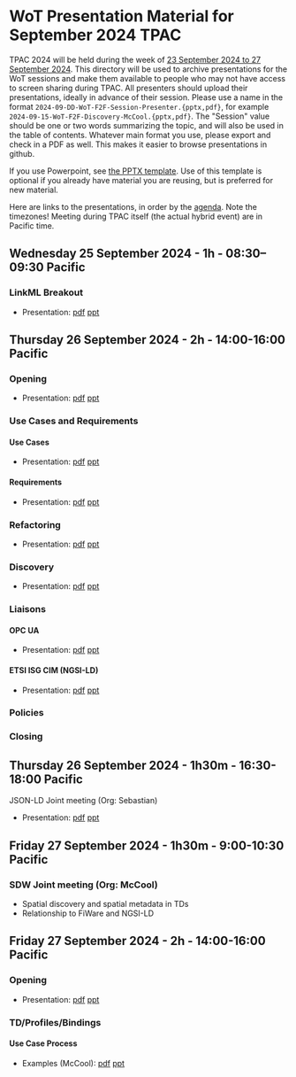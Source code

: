 # WoT Presentation Material for September 2024 TPAC
TPAC 2024 will be held during the week of 
[23 September 2024 to 27 September 2024](https://www.w3.org/WoT/IG/wiki/Wiki_for_F2F_2024_planning).
This directory will be used to archive presentations for the WoT sessions
and make them available to people
who may not have access to screen sharing during TPAC.
All presenters should upload their presentations, ideally in advance of their session.
Please use a name in the format `2024-09-DD-WoT-F2F-Session-Presenter.{pptx,pdf}`,
for example `2024-09-15-WoT-F2F-Discovery-McCool.{pptx,pdf}`.  The "Session" value should be one
or two words summarizing the topic, and will also be used in the table of contents.
Whatever main format you use, please export and check in a PDF as well.
This makes it easier to browse presentations in github.

If you use Powerpoint, see 
[the PPTX template](Template-2024-09-DD-WoT-TPAC-Session-Presenter.pptx).
Use of this template is optional if you already have material you are reusing,
but is preferred for new material.

Here are links to the presentations, in order by the
[agenda](https://www.w3.org/WoT/IG/wiki/Wiki_for_F2F_2024_planning#Agenda).
Note the timezones!
Meeting during TPAC itself (the actual hybrid event) are in Pacific time.

## Wednesday 25 September 2024 - 1h - 08:30–09:30 Pacific

### LinkML Breakout
* Presentation: [pdf](https://github.com/w3c/wot/blob/main/PRESENTATIONS/2024-09-tpac/2024-09-25-Breakout-LinkML_One_Year_Update.pdf) [ppt](https://github.com/w3c/wot/blob/main/PRESENTATIONS/2024-09-tpac/2024-09-25-Breakout-LinkML_One_Year_Update.pptx)

## Thursday 26 September 2024 - 2h - 14:00-16:00 Pacific
### Opening
* Presentation: [pdf](https://github.com/w3c/wot/blob/main/PRESENTATIONS/2024-09-tpac/2024-09-26-WoT-TPAC-Opening-McCool.pdf) [ppt](https://github.com/w3c/wot/blob/main/PRESENTATIONS/2024-09-tpac/2024-09-26-WoT-TPAC-Opening-McCool.pptx)
### Use Cases and Requirements
#### Use Cases
* Presentation: [pdf](https://github.com/w3c/wot/blob/main/PRESENTATIONS/2024-09-tpac/2024-09-26-WoT-TPAC-UseCases-Mizushima.pdf) [ppt](https://github.com/w3c/wot/blob/main/PRESENTATIONS/2024-09-tpac/2024-09-26-WoT-TPAC-UseCases-Mizushima.pptx)
#### Requirements
* Presentation: [pdf](https://github.com/w3c/wot/blob/main/PRESENTATIONS/2024-09-tpac/2024-09-26-WoT-TPAC-Requirements-McCool.pdf) [ppt](https://github.com/w3c/wot/blob/main/PRESENTATIONS/2024-09-tpac/2024-09-26-WoT-TPAC-Requirements-McCool.pptx)
### Refactoring
* Presentation: [pdf](https://github.com/w3c/wot/blob/main/PRESENTATIONS/2024-09-tpac/2024-09-26-WoT-TPAC-Refactoring-McCool.pdf) [ppt](https://github.com/w3c/wot/blob/main/PRESENTATIONS/2024-09-tpac/2024-09-26-WoT-TPAC-Refactoring-McCool.pptx)
### Discovery
* Presentation: [pdf](https://github.com/w3c/wot/blob/main/PRESENTATIONS/2024-09-tpac/2024-09-26-WoT-TPAC-Discovery-McCool.pdf) [ppt](https://github.com/w3c/wot/blob/main/PRESENTATIONS/2024-09-tpac/2024-09-26-WoT-TPAC-Discovery-McCool.pptx)

### Liaisons
#### OPC UA 
* Presentation: [pdf](https://github.com/w3c/wot/blob/main/PRESENTATIONS/2024-09-tpac/2024-09-26-WoT-TPAC-Liaisons-OPCUA-Sebastian.pdf) [ppt](https://github.com/w3c/wot/blob/main/PRESENTATIONS/2024-09-tpac/2024-09-26-WoT-TPAC-Liaisons-OPCUA-Sebastian.pptx)
#### ETSI ISG CIM (NGSI-LD)
* Presentation: [pdf](https://github.com/w3c/wot/blob/main/PRESENTATIONS/2024-09-tpac/2024-09-26-WoT-TPAC-Liaisons-ETSI-ISG-CIM-McCool.pdf) [ppt](https://github.com/w3c/wot/blob/main/PRESENTATIONS/2024-09-tpac/2024-09-26-WoT-TPAC-Liaisons-ETSI-ISG-CIM-McCool.pptx)

### Policies
### Closing

## Thursday 26 September 2024 - 1h30m - 16:30-18:00 Pacific
JSON-LD Joint meeting (Org: Sebastian)
* Presentation: [pdf](https://github.com/w3c/wot/blob/main/PRESENTATIONS/2024-09-tpac/2024-09-26-WoT-TPAC-JSON-LD-Sebastian.pdf) [ppt](https://github.com/w3c/wot/blob/main/PRESENTATIONS/2024-09-tpac/2024-09-26-WoT-TPAC-JSON-LD-Sebastian.pptx)

## Friday 27 September 2024 - 1h30m - 9:00-10:30 Pacific
### SDW Joint meeting (Org: McCool)
* Spatial discovery and spatial metadata in TDs
* Relationship to FiWare and NGSI-LD

## Friday 27 September 2024 - 2h - 14:00-16:00 Pacific
### Opening
* Presentation: [pdf](https://github.com/w3c/wot/blob/main/PRESENTATIONS/2024-09-tpac/2024-09-27-WoT-TPAC-Opening-McCool.pdf) [ppt](https://github.com/w3c/wot/blob/main/PRESENTATIONS/2024-09-tpac/2024-09-27-WoT-TPAC-Opening-McCool.pptx)

### TD/Profiles/Bindings
#### Use Case Process
* Examples (McCool): [pdf](https://github.com/w3c/wot/blob/main/PRESENTATIONS/2024-09-tpac/2024-09-27-WoT-TPAC-UseCase-Requirements-Examples-McCool.pdf) [ppt](https://github.com/w3c/wot/blob/main/PRESENTATIONS/2024-09-tpac/2024-09-27-WoT-TPAC-UseCase-Requirements-Examples-McCool.pptx)


